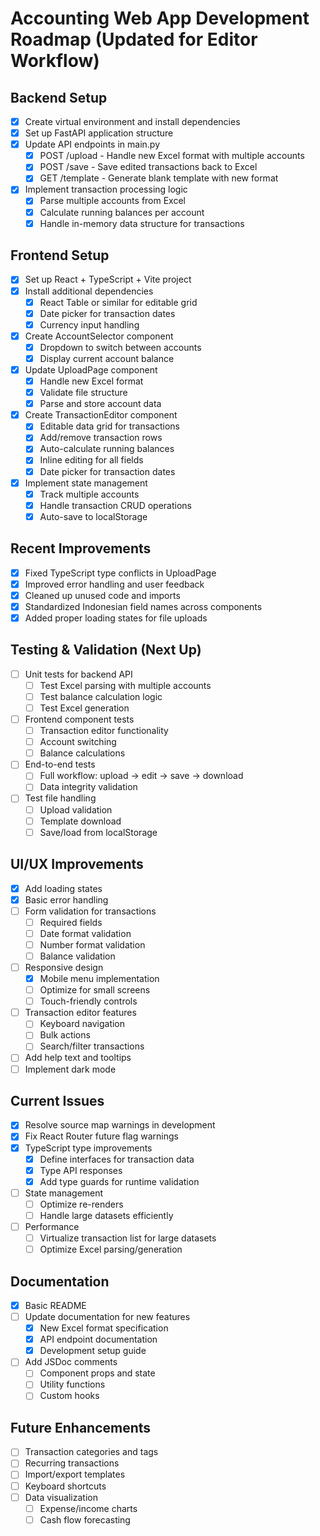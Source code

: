 # Accounting Web App Development Roadmap (Updated for Editor Workflow)

## Backend Setup
- [x] Create virtual environment and install dependencies
- [x] Set up FastAPI application structure
- [x] Update API endpoints in main.py
  - [x] POST /upload - Handle new Excel format with multiple accounts
  - [x] POST /save - Save edited transactions back to Excel
  - [x] GET /template - Generate blank template with new format
- [x] Implement transaction processing logic
  - [x] Parse multiple accounts from Excel
  - [x] Calculate running balances per account
  - [x] Handle in-memory data structure for transactions

## Frontend Setup
- [x] Set up React + TypeScript + Vite project
- [x] Install additional dependencies
  - [x] React Table or similar for editable grid
  - [x] Date picker for transaction dates
  - [x] Currency input handling
- [x] Create AccountSelector component
  - [x] Dropdown to switch between accounts
  - [x] Display current account balance
- [x] Update UploadPage component
  - [x] Handle new Excel format
  - [x] Validate file structure
  - [x] Parse and store account data
- [x] Create TransactionEditor component
  - [x] Editable data grid for transactions
  - [x] Add/remove transaction rows
  - [x] Auto-calculate running balances
  - [x] Inline editing for all fields
  - [x] Date picker for transaction dates
- [x] Implement state management
  - [x] Track multiple accounts
  - [x] Handle transaction CRUD operations
  - [x] Auto-save to localStorage

## Recent Improvements
- [x] Fixed TypeScript type conflicts in UploadPage
- [x] Improved error handling and user feedback
- [x] Cleaned up unused code and imports
- [x] Standardized Indonesian field names across components
- [x] Added proper loading states for file uploads

## Testing & Validation (Next Up)
- [ ] Unit tests for backend API
  - [ ] Test Excel parsing with multiple accounts
  - [ ] Test balance calculation logic
  - [ ] Test Excel generation
- [ ] Frontend component tests
  - [ ] Transaction editor functionality
  - [ ] Account switching
  - [ ] Balance calculations
- [ ] End-to-end tests
  - [ ] Full workflow: upload → edit → save → download
  - [ ] Data integrity validation
- [ ] Test file handling
  - [ ] Upload validation
  - [ ] Template download
  - [ ] Save/load from localStorage

## UI/UX Improvements
- [x] Add loading states
- [x] Basic error handling
- [ ] Form validation for transactions
  - [ ] Required fields
  - [ ] Date format validation
  - [ ] Number format validation
  - [ ] Balance validation
- [ ] Responsive design
  - [x] Mobile menu implementation
  - [ ] Optimize for small screens
  - [ ] Touch-friendly controls
- [ ] Transaction editor features
  - [ ] Keyboard navigation
  - [ ] Bulk actions
  - [ ] Search/filter transactions
- [ ] Add help text and tooltips
- [ ] Implement dark mode

## Current Issues
- [x] Resolve source map warnings in development
- [x] Fix React Router future flag warnings
- [x] TypeScript type improvements
  - [x] Define interfaces for transaction data
  - [x] Type API responses
  - [x] Add type guards for runtime validation
- [ ] State management
  - [ ] Optimize re-renders
  - [ ] Handle large datasets efficiently
- [ ] Performance
  - [ ] Virtualize transaction list for large datasets
  - [ ] Optimize Excel parsing/generation

## Documentation
- [x] Basic README
- [ ] Update documentation for new features
  - [x] New Excel format specification
  - [x] API endpoint documentation
  - [x] Development setup guide
- [ ] Add JSDoc comments
  - [ ] Component props and state
  - [ ] Utility functions
  - [ ] Custom hooks

## Future Enhancements
- [ ] Transaction categories and tags
- [ ] Recurring transactions
- [ ] Import/export templates
- [ ] Keyboard shortcuts
- [ ] Data visualization
  - [ ] Expense/income charts
  - [ ] Cash flow forecasting